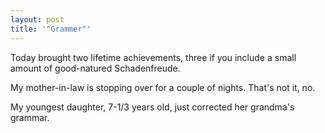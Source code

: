 ```yaml
---
layout: post
title: '"Grammer"'
---
```


Today brought two lifetime achievements, three if you include a small amount of good-natured Schadenfreude.

My mother-in-law is stopping over for a couple of nights.  That's not it, no.

My youngest daughter, 7-1/3 years old, just corrected her grandma's grammar.
